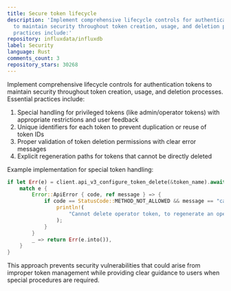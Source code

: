 ```yaml
---
title: Secure token lifecycle
description: 'Implement comprehensive lifecycle controls for authentication tokens
  to maintain security throughout token creation, usage, and deletion processes. Essential
  practices include:'
repository: influxdata/influxdb
label: Security
language: Rust
comments_count: 3
repository_stars: 30268
---
```


Implement comprehensive lifecycle controls for authentication tokens to maintain security throughout token creation, usage, and deletion processes. Essential practices include:

1. Special handling for privileged tokens (like admin/operator tokens) with appropriate restrictions and user feedback
2. Unique identifiers for each token to prevent duplication or reuse of token IDs
3. Proper validation of token deletion permissions with clear error messages
4. Explicit regeneration paths for tokens that cannot be directly deleted

Example implementation for special token handling:
```rust
if let Err(e) = client.api_v3_configure_token_delete(&token_name).await {
    match e {
        Error::ApiError { code, ref message } => {
            if code == StatusCode::METHOD_NOT_ALLOWED && message == "cannot delete operator token" {
                println!(
                    "Cannot delete operator token, to regenerate an operator token, use `influxdb3 create token --admin --regenerate --token $TOKEN`"
                );
            }
        }
        _ => return Err(e.into()),
    }
}
```

This approach prevents security vulnerabilities that could arise from improper token management while providing clear guidance to users when special procedures are required.